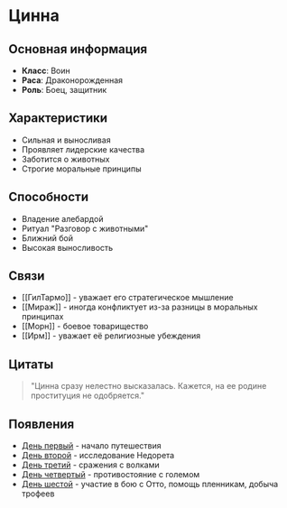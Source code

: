 # Цинна

## Основная информация
- **Класс**: Воин
- **Раса**: Драконорожденная
- **Роль**: Боец, защитник

## Характеристики
- Сильная и выносливая
- Проявляет лидерские качества
- Заботится о животных
- Строгие моральные принципы

## Способности
- Владение алебардой
- Ритуал "Разговор с животными"
- Ближний бой
- Высокая выносливость

## Связи
- [[ГилТармо]] - уважает его стратегическое мышление
- [[Мираж]] - иногда конфликтует из-за разницы в моральных принципах
- [[Морн]] - боевое товарищество
- [[Ирм]] - уважает её религиозные убеждения

## Цитаты
> "Цинна сразу нелестно высказалась. Кажется, на ее родине проституция не одобряется."

## Появления
- [День первый](obsidian://open?vault=Project%20LUX&file=%D0%9E%D1%82%D1%87%D0%B5%D1%82%D1%8B%2F%D0%94%D0%B5%D0%BD%D1%8C%20%D0%BF%D0%B5%D1%80%D0%B2%D1%8B%D0%B9) - начало путешествия
- [День второй](obsidian://open?vault=Project%20LUX&file=%D0%9E%D1%82%D1%87%D0%B5%D1%82%D1%8B%2F%D0%94%D0%B5%D0%BD%D1%8C%20%D0%B2%D1%82%D0%BE%D1%80%D0%BE%D0%B9) - исследование Недорета
- [День третий](obsidian://open?vault=Project%20LUX&file=%D0%9E%D1%82%D1%87%D0%B5%D1%82%D1%8B%2F%D0%94%D0%B5%D0%BD%D1%8C%20%D1%82%D1%80%D0%B5%D1%82%D0%B8%D0%B9) - сражения с волками
- [День четвертый](obsidian://open?vault=Project%20LUX&file=%D0%9E%D1%82%D1%87%D0%B5%D1%82%D1%8B%2F%D0%94%D0%B5%D0%BD%D1%8C%20%D1%87%D0%B5%D1%82%D0%B2%D0%B5%D1%80%D1%82%D1%8B%D0%B9) - противостояние с големом
- [День шестой](obsidian://open?vault=Project%20LUX&file=%D0%9E%D1%82%D1%87%D0%B5%D1%82%D1%8B%2F%D0%94%D0%B5%D0%BD%D1%8C%20%D1%88%D0%B5%D1%81%D1%82%D0%BE%D0%B9) - участие в бою с Отто, помощь пленникам, добыча трофеев 